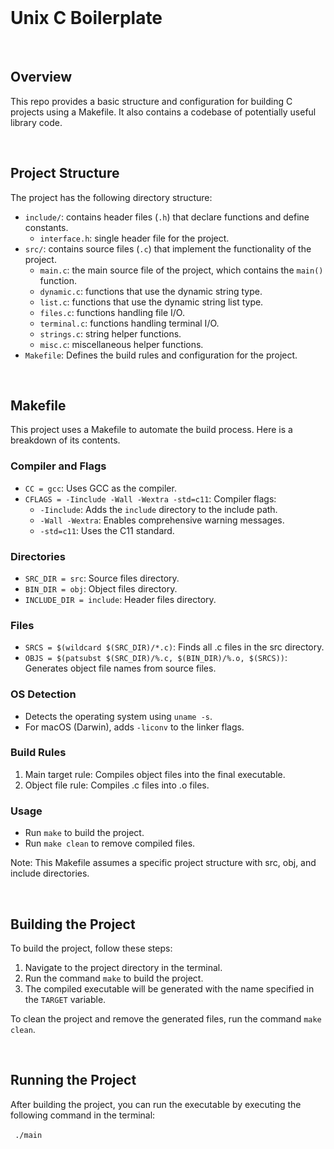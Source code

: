 <br>

# Unix C Boilerplate

<br>

## Overview

This repo provides a basic structure and configuration for building C projects using a Makefile. It also contains a codebase of potentially useful library code.

<br>

## Project Structure

The project has the following directory structure:

- `include/`: contains header files (`.h`) that declare functions and define constants.
  - `interface.h`: single header file for the project.
- `src/`: contains source files (`.c`) that implement the functionality of the project.
  - `main.c`: the main source file of the project, which contains the `main()` function.
  - `dynamic.c`: functions that use the dynamic string type.
  - `list.c`: functions that use the dynamic string list type.
  - `files.c`: functions handling file I/O.
  - `terminal.c`: functions handling terminal I/O.
  - `strings.c`: string helper functions.
  - `misc.c`: miscellaneous helper functions. 
- `Makefile`: Defines the build rules and configuration for the project.

<br>

## Makefile

This project uses a Makefile to automate the build process. Here is a breakdown of its contents.

### Compiler and Flags

- `CC = gcc`: Uses GCC as the compiler.
- `CFLAGS = -Iinclude -Wall -Wextra -std=c11`: Compiler flags:
  - `-Iinclude`: Adds the `include` directory to the include path.
  - `-Wall -Wextra`: Enables comprehensive warning messages.
  - `-std=c11`: Uses the C11 standard.

### Directories

- `SRC_DIR = src`: Source files directory.
- `BIN_DIR = obj`: Object files directory.
- `INCLUDE_DIR = include`: Header files directory.

### Files

- `SRCS = $(wildcard $(SRC_DIR)/*.c)`: Finds all .c files in the src directory.
- `OBJS = $(patsubst $(SRC_DIR)/%.c, $(BIN_DIR)/%.o, $(SRCS))`: Generates object file names from source files.

### OS Detection

- Detects the operating system using `uname -s`.
- For macOS (Darwin), adds `-liconv` to the linker flags.

### Build Rules

1. Main target rule: Compiles object files into the final executable.
2. Object file rule: Compiles .c files into .o files.

### Usage

- Run `make` to build the project.
- Run `make clean` to remove compiled files.

Note: This Makefile assumes a specific project structure with src, obj, and include directories.

<br>

## Building the Project

To build the project, follow these steps:

1. Navigate to the project directory in the terminal.
2. Run the command `make` to build the project.
3. The compiled executable will be generated with the name specified in the `TARGET` variable.

To clean the project and remove the generated files, run the command `make clean`.

<br>

## Running the Project

After building the project, you can run the executable by executing the following command in the terminal:

​```
./main
​```

<br>
